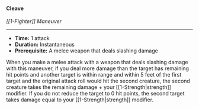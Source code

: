 #### Cleave
*[[1-Fighter]] Maneuver*
___
- **Time:** 1 attack
- **Duration:** Instantaneous
- **Prerequisite:** A melee weapon that deals slashing damage

When you make a melee attack with a weapon that deals slashing damage with this maneuver, if you deal more damage than the target has remaining hit points and another target is within range and within 5 feet of the first target and the original attack roll would hit the second creature, the second creature takes the remaining damage + your [[1-Strength|strength]] modifier. If you do not reduce the target to 0 hit points, the second target takes damage equal to your [[1-Strength|strength]] modifier.